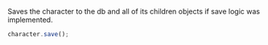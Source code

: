 Saves the character to the db and all of its children objects if save logic was implemented.

```ts
character.save();
```
